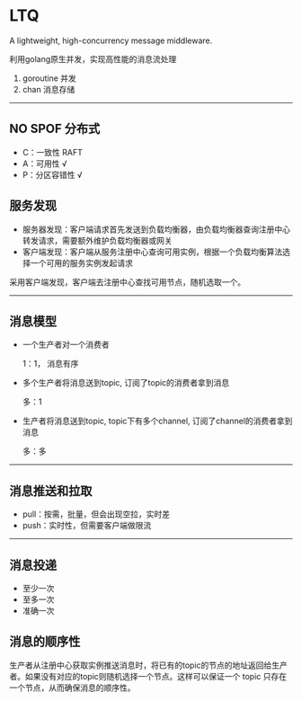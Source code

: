 # LTQ
A lightweight, high-concurrency message middleware.

利用golang原生并发，实现高性能的消息流处理

1. goroutine 并发
2. chan 消息存储

---

## NO SPOF 分布式

- C：一致性 RAFT
- A：可用性 √
- P：分区容错性 √

## 服务发现

- 服务器发现：客户端请求首先发送到负载均衡器，由负载均衡器查询注册中心转发请求，需要额外维护负载均衡器或网关
- 客户端发现：客户端从服务注册中心查询可用实例，根据一个负载均衡算法选择一个可用的服务实例发起请求

采用客户端发现，客户端去注册中心查找可用节点，随机选取一个。

---

## 消息模型

- 一个生产者对一个消费者

   1：1， 消息有序

- 多个生产者将消息送到topic, 订阅了topic的消费者拿到消息

   多：1

-  生产者将消息送到topic, topic下有多个channel, 订阅了channel的消费者拿到消息

   多：多

---

## 消息推送和拉取

- pull：按需，批量，但会出现空拉，实时差
- push：实时性，但需要客户端做限流

---

## 消息投递

- 至少一次
- 至多一次
- 准确一次

## 消息的顺序性

生产者从注册中心获取实例推送消息时，将已有的topic的节点的地址返回给生产者。如果没有对应的topic则随机选择一个节点。这样可以保证一个 topic 只存在一个节点，从而确保消息的顺序性。